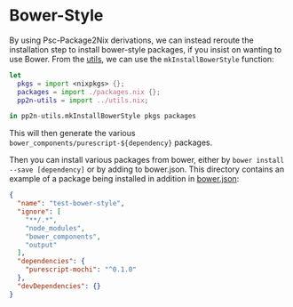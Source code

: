 # Bower-Style

By using Psc-Package2Nix derivations, we can instead reroute the installation step to install bower-style packages, if you insist on wanting to use Bower. From the [utils](../utils.nix), we can use the `mkInstallBowerStyle` function:

```nix
let
  pkgs = import <nixpkgs> {};
  packages = import ./packages.nix {};
  pp2n-utils = import ../utils.nix;

in pp2n-utils.mkInstallBowerStyle pkgs packages
```

This will then generate the various `bower_components/purescript-${dependency}` packages.

Then you can install various packages from bower, either by `bower install --save [dependency]` or by adding to bower.json. This directory contains an example of a package being installed in addition in [bower.json](./bower.json):

```json
{
  "name": "test-bower-style",
  "ignore": [
    "**/.*",
    "node_modules",
    "bower_components",
    "output"
  ],
  "dependencies": {
    "purescript-mochi": "^0.1.0"
  },
  "devDependencies": {}
}
```
